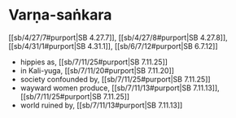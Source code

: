 # Varṇa-saṅkara

[[sb/4/27/7#purport|SB 4.27.7]], [[sb/4/27/8#purport|SB 4.27.8]], [[sb/4/31/1#purport|SB 4.31.1]], [[sb/6/7/12#purport|SB 6.7.12]]

* hippies as, [[sb/7/11/25#purport|SB 7.11.25]]
* in Kali-yuga, [[sb/7/11/20#purport|SB 7.11.20]]
* society confounded by, [[sb/7/11/25#purport|SB 7.11.25]]
* wayward women produce, [[sb/7/11/13#purport|SB 7.11.13]], [[sb/7/11/25#purport|SB 7.11.25]]
* world ruined by, [[sb/7/11/13#purport|SB 7.11.13]]
